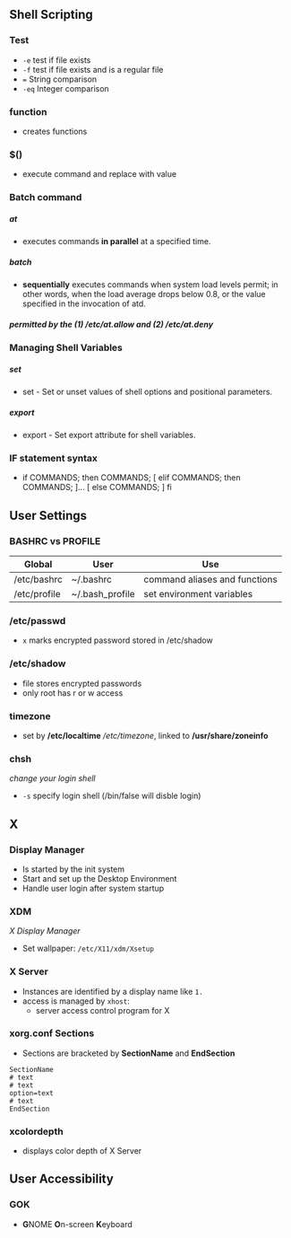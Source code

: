## Shell Scripting

### Test

* `-e` test if file exists
* `-f` test if file exists and is a regular file
* `=` String comparison
* `-eq` Integer comparison

### function

* creates functions

### $() 

* execute command and replace with value

### Batch command

##### at

* executes commands **in parallel** at a specified time. 

##### batch

* **sequentially** executes commands when system load levels permit; in other words, 
when the load average drops below 0.8, or the value specified in 
the invocation of atd. 

##### permitted by the (1) /etc/at.allow and (2) /etc/at.deny



### Managing Shell Variables

##### set

* set - Set or unset values of shell options and positional parameters.

##### export

* export - Set export attribute for shell variables.

### IF statement syntax

* if COMMANDS; then COMMANDS; [ elif COMMANDS; then COMMANDS; ]... [ else COMMANDS; ] fi


## User Settings

### BASHRC vs PROFILE

| Global | User | Use |
|---------|-----|------|
| /etc/bashrc | ~/.bashrc | command aliases and functions |
| /etc/profile | ~/.bash_profile | set environment variables |

### /etc/passwd
* `x` marks encrypted password stored in /etc/shadow
### /etc/shadow
* file stores encrypted passwords
* only root has r or w access

### timezone
* set by **/etc/localtime** */etc/timezone*, linked to **/usr/share/zoneinfo**


### chsh
*change your login shell*
* `-s` specify login shell (/bin/false will disble login)

## X

### Display Manager
* Is started by the init system
* Start and set up the Desktop Environment
* Handle user login after system startup

### XDM
*X Display Manager*
* Set wallpaper: ``/etc/X11/xdm/Xsetup``

### X Server
* Instances are identified by a display name like `1.`
* access is managed by `xhost`:
	* server access control program for X

### xorg.conf Sections
* Sections are bracketed by **SectionName** and **EndSection**
```
SectionName
# text
# text
option=text
# text
EndSection
``` 

### xcolordepth
* displays color depth of X Server


## User Accessibility

### GOK
* **G**NOME **O**n-screen **K**eyboard


<!--stackedit_data:
eyJoaXN0b3J5IjpbLTIwMzkzMTkwMTgsLTIwNjIyMTk1OTAsLT
E1MDI3NzAxNjQsLTkwNDE2Mjg3NCw2MDA0MTg0OTcsMzg2NTEx
MTg3XX0=
-->
